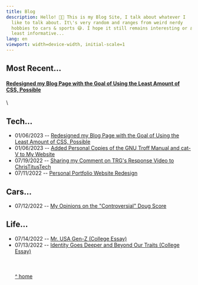 ```yaml
---
title: Blog
description: Hello! 👋🏽 This is my Blog Site, I talk about whatever I
  like to talk about. It\'s very random and ranges from weird nerdy
  hobbies to cars & sports 😅. I hope it still remains interesting or at
  least informative...
lang: en
viewport: width=device-width, initial-scale=1
---
```


<meta name="color-scheme" content="light dark">

## Most Recent...

#### [Redesigned my Blog Page with the Goal of Using the Least Amount of CSS, Possible](01062023blogredesign) 
\

## Tech...

-   01/06/2023 -- [Redesigned my Blog Page with the Goal of Using the Least Amount of CSS, Possible](01062023blogredesign) 
-   01/06/2023 -- [Added Personal Copies of the GNU Troff Manual and cat-V to My Website](01062023groff-and-catv-is-now-here)
-   07/19/2022 -- [Sharing my Comment on TRG\'s Response Video to
    ChrisTitusTech](07192022sharing-my-comment/)
-   07/11/2022 -- [Personal Portfolio Website
    Redesign](071122personal-pertfolio-website-redesign)

## Cars...

-   07/12/2022 -- [My Opinions on the \"Controversial\" Doug
    Score](071222about-the-controversial-doug-score/)

## Life...

-   07/14/2022 -- [Mr. USA Gen-Z (College Essay)](071422mrusagen-z/)
-   07/13/2022 -- [Identity Goes Deeper and Beyond Our Traits (College
    Essay)](071322identity-goes-deeper-and-beyond-our-traits/)
\
\
\
\
[\^ home](../)
